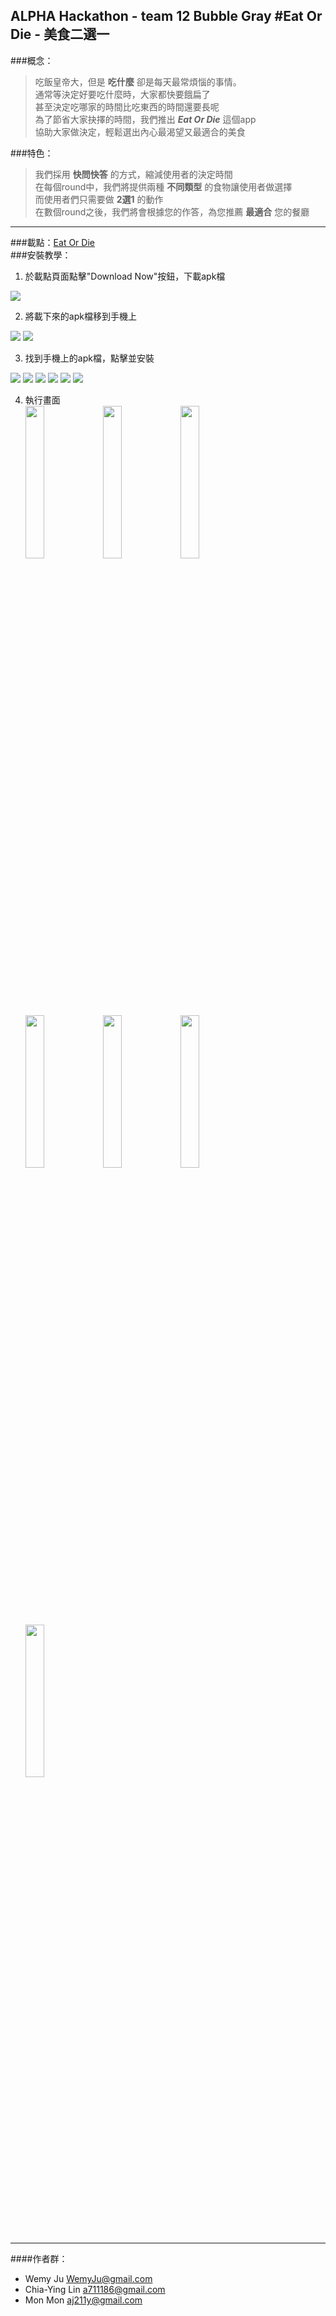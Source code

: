 ALPHA Hackathon - team 12  Bubble Gray
#Eat Or Die - 美食二選一  
----------------------------------------------------------------------------
###概念：
>吃飯皇帝大，但是 **吃什麼** 卻是每天最常煩惱的事情。  
>通常等決定好要吃什麼時，大家都快要餓扁了  
>甚至決定吃哪家的時間比吃東西的時間還要長呢  
>為了節省大家抉擇的時間，我們推出 ***Eat Or Die*** 這個app  
>協助大家做決定，輕鬆選出內心最渴望又最適合的美食  

###特色：
>我們採用 **快問快答** 的方式，縮減使用者的決定時間  
>在每個round中，我們將提供兩種 **不同類型** 的食物讓使用者做選擇  
>而使用者們只需要做 **2選1** 的動作  
>在數個round之後，我們將會根據您的作答，為您推薦 **最適合** 您的餐廳  

----------------------------------------------------------------------------
###載點：[Eat Or Die](http://wemyju.wix.com/eat-or-die)  
###安裝教學：
1. 於載點頁面點擊"Download Now"按鈕，下載apk檔  
<img src="https://github.com/zeroplusone/EatOrDie/blob/master/image/setup_step1.jpg">  

2. 將載下來的apk檔移到手機上  
<img src="https://github.com/zeroplusone/EatOrDie/blob/master/image/setup_step2.jpg">
<img src="https://github.com/zeroplusone/EatOrDie/blob/master/image/setup_step3.jpg">  

3. 找到手機上的apk檔，點擊並安裝  
<img src="https://github.com/zeroplusone/EatOrDie/blob/master/image/setup_step4.jpg">
<img src="https://github.com/zeroplusone/EatOrDie/blob/master/image/setup_step5.jpg">
<img src="https://github.com/zeroplusone/EatOrDie/blob/master/image/setup_step6.jpg">
<img src="https://github.com/zeroplusone/EatOrDie/blob/master/image/setup_step7.jpg">
<img src="https://github.com/zeroplusone/EatOrDie/blob/master/image/setup_step8.jpg"> <img src="https://github.com/zeroplusone/EatOrDie/blob/master/image/setup_step8_1.jpg">  

4. 執行畫面  
<img src="https://github.com/zeroplusone/EatOrDie/blob/master/image/game_img1.jpg" width="25%" height="25%"> <img src="https://github.com/zeroplusone/EatOrDie/blob/master/image/game_img2.jpg" width="25%" height="25%"> <img src="https://github.com/zeroplusone/EatOrDie/blob/master/image/game_img3.jpg" width="25%" height="25%"> <img src="https://github.com/zeroplusone/EatOrDie/blob/master/image/game_img4.jpg" width="25%" height="25%"> <img src="https://github.com/zeroplusone/EatOrDie/blob/master/image/game_img5.jpg" width="25%" height="25%"> <img src="https://github.com/zeroplusone/EatOrDie/blob/master/image/game_img6.jpg" width="25%" height="25%"> <img src="https://github.com/zeroplusone/EatOrDie/blob/master/image/game_img7.jpg" width="25%" height="25%">

-----------------------------------------------------------------------------
####作者群：  
 - Wemy Ju        WemyJu@gmail.com  
 - Chia-Ying Lin  a711186@gmail.com  
 - Mon Mon        aj211y@gmail.com  
